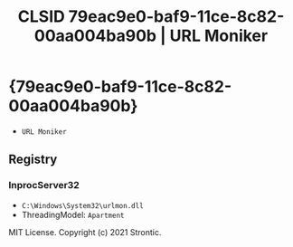 ﻿---
title: "CLSID 79eac9e0-baf9-11ce-8c82-00aa004ba90b | URL Moniker"
excerpt: What is COM-Object CLSID 79eac9e0-baf9-11ce-8c82-00aa004ba90b?
---

# {79eac9e0-baf9-11ce-8c82-00aa004ba90b}

* `URL Moniker`

## Registry


### InprocServer32

* `C:\Windows\System32\urlmon.dll`
* ThreadingModel: `Apartment`

MIT License. Copyright (c) 2021 Strontic.



